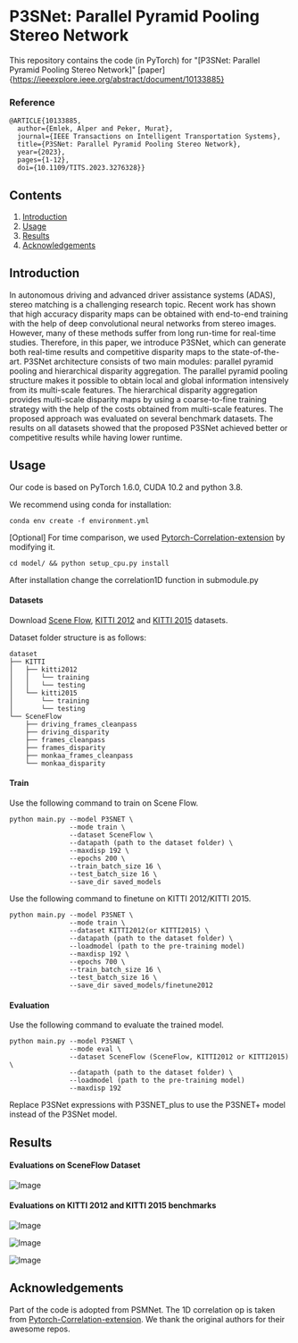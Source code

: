 # P3SNet: Parallel Pyramid Pooling Stereo Network

This repository contains the code (in PyTorch) for "[P3SNet: Parallel Pyramid Pooling Stereo Network]" [paper]{https://ieeexplore.ieee.org/abstract/document/10133885}   

### Reference
```
@ARTICLE{10133885,
  author={Emlek, Alper and Peker, Murat},
  journal={IEEE Transactions on Intelligent Transportation Systems}, 
  title={P3SNet: Parallel Pyramid Pooling Stereo Network}, 
  year={2023}, 
  pages={1-12},
  doi={10.1109/TITS.2023.3276328}}
```

## Contents

1. [Introduction](#introduction)
2. [Usage](#usage)
3. [Results](#results)
4. [Acknowledgements](#Acknowledgements)

## Introduction

In autonomous driving and advanced driver assistance systems (ADAS), stereo matching is a challenging research topic. Recent work has shown that high accuracy disparity maps can be obtained with end-to-end training with the help of deep convolutional neural networks from stereo images. However, many of these methods suffer from long run-time for real-time studies. Therefore, in this paper, we introduce P3SNet, which can generate both real-time results and  competitive disparity maps to the state-of-the-art. P3SNet architecture consists of two main modules: parallel pyramid pooling and hierarchical disparity aggregation. The parallel pyramid pooling structure makes it possible to obtain local and global information intensively from its multi-scale features. The hierarchical disparity aggregation provides multi-scale disparity maps by using a coarse-to-fine training strategy with the help of the costs obtained from multi-scale features. The proposed approach was evaluated on several benchmark datasets. The results on all datasets showed that the proposed P3SNet achieved better or competitive results while having lower runtime.

## Usage

Our code is based on PyTorch 1.6.0, CUDA 10.2 and python 3.8.

We recommend using conda for installation:
```
conda env create -f environment.yml
```
[Optional] For time comparison, we used [Pytorch-Correlation-extension](https://github.com/ClementPinard/Pytorch-Correlation-extension) by modifying it.
```
cd model/ && python setup_cpu.py install
```
After installation change the correlation1D function in submodule.py


#### Datasets

Download [Scene Flow](https://lmb.informatik.uni-freiburg.de/resources/datasets/SceneFlowDatasets.en.html), [KITTI 2012](http://www.cvlibs.net/datasets/kitti/eval_stereo_flow.php?benchmark=stereo) and [KITTI 2015](http://www.cvlibs.net/datasets/kitti/eval_scene_flow.php?benchmark=stereo) datasets. 

Dataset folder structure is as follows:

```
dataset
├── KITTI
│   ├── kitti2012
│   │   └── training
│   │   └── testing
│   └── kitti2015
│       └── training
│       └── testing
└── SceneFlow
    ├── driving_frames_cleanpass
    ├── driving_disparity
    ├── frames_cleanpass
    ├── frames_disparity
    ├── monkaa_frames_cleanpass
    └── monkaa_disparity
```

#### Train

Use the following command to train on Scene Flow.

```
python main.py --model P3SNET \
               --mode train \
               --dataset SceneFlow \
               --datapath (path to the dataset folder) \
               --maxdisp 192 \
               --epochs 200 \
               --train_batch_size 16 \
               --test_batch_size 16 \
               --save_dir saved_models 
```

Use the following command to finetune on KITTI 2012/KITTI 2015.
```
python main.py --model P3SNET \
               --mode train \
               --dataset KITTI2012(or KITTI2015) \
               --datapath (path to the dataset folder) \
               --loadmodel (path to the pre-training model)
               --maxdisp 192 \
               --epochs 700 \
               --train_batch_size 16 \
               --test_batch_size 16 \
               --save_dir saved_models/finetune2012
```


#### Evaluation

Use the following command to evaluate the trained model.
```
python main.py --model P3SNET \
               --mode eval \
               --dataset SceneFlow (SceneFlow, KITTI2012 or KITTI2015) \
               --datapath (path to the dataset folder) \
               --loadmodel (path to the pre-training model)
               --maxdisp 192
```

Replace P3SNet expressions with P3SNET_plus to use the P3SNET+ model instead of the P3SNet model.

## Results

#### Evaluations on SceneFlow Dataset

![Image](https://github.com/aemlek/P3SNet/blob/main/figure/table-4.png "KITTI20215_results")



#### Evaluations on KITTI 2012 and KITTI 2015 benchmarks

![Image](https://github.com/aemlek/P3SNet/blob/main/figure/table-5.png "KITTI20215_results")

![Image](https://github.com/aemlek/P3SNet/blob/main/figure/KITTI20212_results.png "KITTI20212_results")

![Image](https://github.com/aemlek/P3SNet/blob/main/figure/KITTI20215_results.png "KITTI20215_results")

## Acknowledgements

Part of the code is adopted from PSMNet. The 1D correlation op is taken from [Pytorch-Correlation-extension](https://github.com/ClementPinard/Pytorch-Correlation-extension).  We thank the original authors for their awesome repos.

